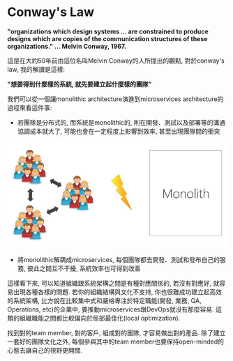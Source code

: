 # Conway's Law

**"organizations which design systems ... are constrained to produce designs which are copies of the communication structures of these organizations." ... Melvin Conway, 1967.**

這是在大約50年前由這位名叫Melvin Conway的人所提出的觀點, 對於conway's law, 我的解讀是這樣:

**"想要得到什麼樣的系統, 就先要建立起什麼樣的團隊"**

我們可以從一個讓monolithic architecture演進到microservices architecture的過程來看這件事:

* 若團隊是分布式的, 而系統是monolithic的, 則在開發、測試以及部署等的溝通協調成本就大了, 可能也會在一定程度上影響到效率, 甚至出現團隊間的衝突

![](/assets/monolithic_team.png)

* 將monolithic解耦成microservices, 每個團隊都去開發、測試和發布自己的服務, 彼此之間互不干擾, 系統效率也可得到改善

這樣看下來, 可以知道組織跟系統架構之間是有種對應關係的, 若沒有對應好, 就容易出現各種各樣的問題. 若你的組織結構與文化不支持, 你也很難成功建立起高效的系統架構, 比方說在比較集中式和嚴格專注於特定職能\(開發, 業務, QA, Operations, etc\)的企業中, 要推動microservices跟DevOps就沒有那麼容易. 這類的組織職能之間都比較偏向於局部最佳化\(local optimization\).

找到對的team member, 對的客戶, 組成對的團隊, 才容易做出對的產品. 除了建立一套好的團隊文化之外, 每個參與其中的team member也要保持open-minded的心態去讓自己的視野更開闊.

